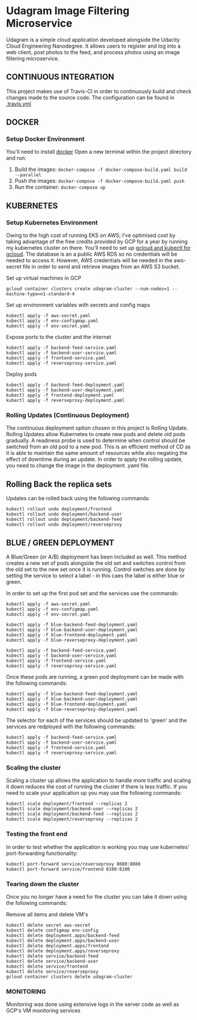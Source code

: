 # Udagram Image Filtering Microservice

Udagram is a simple cloud application developed alongside the Udacity Cloud Engineering Nanodegree. It allows users to register and log into a web client, post photos to the feed, and process photos using an image filtering microservice.

## CONTINUOUS INTEGRATION
This project makes use of Travis-CI in order to continuously build and check changes made to the source code. The configuration can be found in [.travis.yml](../../.travis.yaml)

## DOCKER

### Setup Docker Environment
You'll need to install [docker](https://docs.docker.com/install/) Open a new terminal within the project directory and run:

1. Build the images: `docker-compose -f docker-compose-build.yaml build --parallel`
2. Push the images: `docker-compose -f docker-compose-build.yaml push`
3. Run the container: `docker-compose up`

## KUBERNETES

### Setup Kubernetes Environment
Owing to  the high cost of running EKS on AWS; I've optimised cost by taking advantage of the free credits provided by GCP for a year by running my kubernetes cluster on there. You'll need to set up [gcloud and kubectl for gcloud](https://cloud.google.com/sdk/docs/downloads-versioned-archives). The database is an a public AWS RDS so no credentials will be needed to access it. However, AWS credentials will be needed in the aws-secret file in order to send and retrieve images from an AWS S3 bucket.

Set up virtual machines in GCP

```gcloud container clusters create udagram-cluster --num-nodes=1 --machine-type=n1-standard-4```

Set up environment variables with secrets and config maps

```
kubectl apply -f aws-secret.yaml
kubectl apply -f env-configmap.yaml
kubectl apply -f env-secret.yaml
```

Expose ports to the cluster and the internet

```
kubectl apply -f backend-feed-service.yaml
kubectl apply -f backend-user-service.yaml
kubectl apply -f frontend-service.yaml
kubectl apply -f reverseproxy-service.yaml
```

Deploy pods 

```
kubectl apply -f backend-feed-deployment.yaml
kubectl apply -f backend-user-deployment.yaml
kubectl apply -f frontend-deployment.yaml
kubectl apply -f reverseproxy-deployment.yaml
```

### Rolling Updates (Continuous Deployment)
The continuous deployment option chosen in this project is Rolling Update. Rolling Updates allow Kubernetes to create new pods and delete old pods gradually. A readiness probe is used to determine when control should be switched from an old pod to a new pod. This is an efficient method of CD as it is able to maintain the same amount of resources while also negating the effect of downtime during an update. In order to apply the rolling update, you need to change the image in the deployment .yaml file.

## Rolling Back the replica sets
Updates can be rolled back using the following commands:

```
kubectl rollout undo deployment/frontend
kubectl rollout undo deployment/backend-user
kubectl rollout undo deployment/backend-feed
kubectl rollout undo deployment/reverseproxy
```

## BLUE / GREEN DEPLOYMENT
A Blue/Green (or A/B) deployment has been included as well. This method creates a new set of pods alongside the old set and switches control from the old set to the new set once it is running. Control switches are done by setting the service to select a label - in this caes the label is either blue or green.

In order to set up the first pod set and the services use the commands:

```
kubectl apply -f aws-secret.yaml
kubectl apply -f env-configmap.yaml
kubectl apply -f env-secret.yaml

kubectl apply -f blue-backend-feed-deployment.yaml
kubectl apply -f blue-backend-user-deployment.yaml
kubectl apply -f blue-frontend-deployment.yaml
kubectl apply -f blue-reverseproxy-deployment.yaml

kubectl apply -f backend-feed-service.yaml
kubectl apply -f backend-user-service.yaml
kubectl apply -f frontend-service.yaml
kubectl apply -f reverseproxy-service.yaml
```

Once these pods are running, a green pod deployment can be made with the following commands:

```
kubectl apply -f blue-backend-feed-deployment.yaml
kubectl apply -f blue-backend-user-deployment.yaml
kubectl apply -f blue-frontend-deployment.yaml
kubectl apply -f blue-reverseproxy-deployment.yaml
```

The selector for each of the services should be updated to 'green' and the services are redployed with the following commands:

```
kubectl apply -f backend-feed-service.yaml
kubectl apply -f backend-user-service.yaml
kubectl apply -f frontend-service.yaml
kubectl apply -f reverseproxy-service.yaml
```

### Scaling the cluster
Scaling a cluster up allows the application to handle more traffic and scaling it down reduces the cost of running the cluster if there is less traffic. If you need to scale your application up you may use the following commands:

```
kubectl scale deployment/frontend --replicas 2
kubectl scale deployment/backend-user --replicas 2
kubectl scale deployment/backend-feed --replicas 2
kubectl scale deployment/reverseproxy --replicas 2
```

### Testing the front end
In order to test whether the application is working you may use kubernetes' port-forwarding functionality:

```
kubectl port-forward service/reverseproxy 8080:8080
kubectl port-forward service/frontend 8100:8100
```

### Tearing down the cluster
Once you no longer have a need for the cluster you can take it down using the following commands:

Remove all items and delete VM's

```
kubectl delete secret aws-secret
kubectl delete configmap env-config
kubectl delete deployment.apps/backend-feed
kubectl delete deployment.apps/backend-user
kubectl delete deployment.apps/frontend
kubectl delete deployment.apps/reverseproxy
kubectl delete service/backend-feed
kubectl delete service/backend-user
kubectl delete service/frontend
kubectl delete service/reverseproxy
gcloud container clusters delete udagram-cluster
```

### MONITORING
Monitoring was done using extensive logs in the server code as well as GCP's VM monitoring services